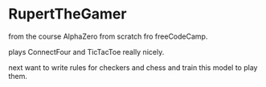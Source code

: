 # RupertTheGamer
from the course AlphaZero from scratch fro freeCodeCamp.

plays ConnectFour and TicTacToe really nicely.

next want to write rules for checkers and chess and train this model to play them.
